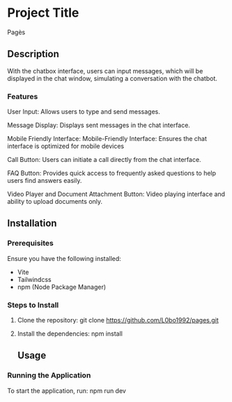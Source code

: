 # Project Title

Pagès

## Description

With the chatbox interface, users can input messages, which will be displayed in the chat window, simulating a conversation with the chatbot.

### Features

User Input: Allows users to type and send messages.

Message Display: Displays sent messages in the chat interface.

Mobile Friendly Interface: Mobile-Friendly Interface: Ensures the chat interface is optimized for mobile devices

Call Button: Users can initiate a call directly from the chat interface.

FAQ Button: Provides quick access to frequently asked questions to help users find answers easily.

Video Player and Document Attachment Button: Video playing interface and ability to upload documents only.

## Installation

### Prerequisites
Ensure you have the following installed:
- Vite
- Tailwindcss
- npm (Node Package Manager)

### Steps to Install
1. Clone the repository:
  git clone https://github.com/L0bo1992/pages.git
2. Install the dependencies:
    npm install
  
   ## Usage

### Running the Application
To start the application, run:
npm run dev

